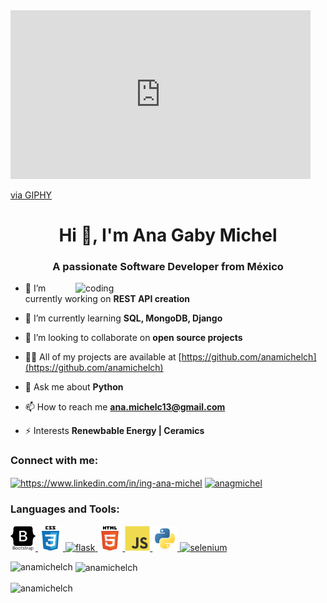 <iframe src="https://giphy.com/embed/l3q2XB76CaWPggiNW" width="480" height="270" frameBorder="0" class="giphy-embed" allowFullScreen></iframe><p><a href="https://giphy.com/gifs/internet-computer-colorful-l3q2XB76CaWPggiNW">via GIPHY</a></p>
<h1 align="center">Hi 👋, I'm Ana Gaby Michel</h1>
<h3 align="center">A passionate Software Developer from México</h3>
<img align="right" alt="coding" width="400" src="https://media2.giphy.com/media/uB86ZyWQsnFSGYe2sA/giphy.gif?cid=ecf05e47cwgw1xrmj1idt9slhrsovjfdv6li9cln79lkgl83&rid=giphy.gif&ct=g">

- 🔭 I’m currently working on **REST API creation**

- 🌱 I’m currently learning **SQL, MongoDB, Django**

- 👯 I’m looking to collaborate on **open source projects**

- 👨‍💻 All of my projects are available at [https://github.com/anamichelch](https://github.com/anamichelch)

- 💬 Ask me about **Python**

- 📫 How to reach me **ana.michelc13@gmail.com**

- ⚡ Interests **Renewbable Energy | Ceramics**

<h3 align="left">Connect with me:</h3>
<p align="left">
<a href="https://linkedin.com/in/https://www.linkedin.com/in/ing-ana-michel" target="blank"><img align="center" src="https://raw.githubusercontent.com/rahuldkjain/github-profile-readme-generator/master/src/images/icons/Social/linked-in-alt.svg" alt="https://www.linkedin.com/in/ing-ana-michel" height="30" width="40" /></a>
<a href="https://www.leetcode.com/anagmichel" target="blank"><img align="center" src="https://raw.githubusercontent.com/rahuldkjain/github-profile-readme-generator/master/src/images/icons/Social/leet-code.svg" alt="anagmichel" height="30" width="40" /></a>
</p>

<h3 align="left">Languages and Tools:</h3>
<p align="left"> <a href="https://getbootstrap.com" target="_blank" rel="noreferrer"> <img src="https://raw.githubusercontent.com/devicons/devicon/master/icons/bootstrap/bootstrap-plain-wordmark.svg" alt="bootstrap" width="40" height="40"/> </a> <a href="https://www.w3schools.com/css/" target="_blank" rel="noreferrer"> <img src="https://raw.githubusercontent.com/devicons/devicon/master/icons/css3/css3-original-wordmark.svg" alt="css3" width="40" height="40"/> </a> <a href="https://flask.palletsprojects.com/" target="_blank" rel="noreferrer"> <img src="https://www.vectorlogo.zone/logos/pocoo_flask/pocoo_flask-icon.svg" alt="flask" width="40" height="40"/> </a> <a href="https://www.w3.org/html/" target="_blank" rel="noreferrer"> <img src="https://raw.githubusercontent.com/devicons/devicon/master/icons/html5/html5-original-wordmark.svg" alt="html5" width="40" height="40"/> </a> <a href="https://developer.mozilla.org/en-US/docs/Web/JavaScript" target="_blank" rel="noreferrer"> <img src="https://raw.githubusercontent.com/devicons/devicon/master/icons/javascript/javascript-original.svg" alt="javascript" width="40" height="40"/> </a> <a href="https://www.python.org" target="_blank" rel="noreferrer"> <img src="https://raw.githubusercontent.com/devicons/devicon/master/icons/python/python-original.svg" alt="python" width="40" height="40"/> </a> <a href="https://www.selenium.dev" target="_blank" rel="noreferrer"> <img src="https://raw.githubusercontent.com/detain/svg-logos/780f25886640cef088af994181646db2f6b1a3f8/svg/selenium-logo.svg" alt="selenium" width="40" height="40"/> </a> </p>

<p><img align="left" src="https://github-readme-stats.vercel.app/api/top-langs?username=anamichelch&show_icons=true&locale=en&layout=compact" alt="anamichelch" /></p>

<p>&nbsp;<img align="center" src="https://github-readme-stats.vercel.app/api?username=anamichelch&show_icons=true&locale=en" alt="anamichelch" /></p>

<p><img align="center" src="https://github-readme-streak-stats.herokuapp.com/?user=anamichelch&" alt="anamichelch" /></p>

